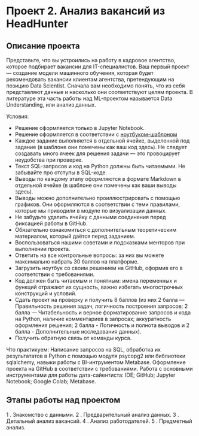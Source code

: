 # Проект 2. Анализ вакансий из HeadHunter

## Описание проекта
Представьте, что вы устроились на работу в кадровое агентство, которое подбирает вакансии для IT-специалистов. Ваш первый проект — создание модели машинного обучения, которая будет рекомендовать вакансии клиентам агентства, претендующим на позицию Data Scientist. Сначала вам необходимо понять, что из себя представляют данные и насколько они соответствуют целям проекта. В литературе эта часть работы над ML-проектом называется Data Understanding, или анализ данных.


Условия:
- Решение оформляется только в Jupyter Notebook.
- Решение оформляется в соответствии с [ноутбуком-шаблоном](https://lms-cdn.skillfactory.ru/assets/courseware/v1/a39c1eedaae738f78d85c950f78223fa/asset-v1:SkillFactory+DST-3.0+28FEB2021+type@asset+block/Project_2_%D0%9D%D0%BE%D1%83%D1%82%D0%B1%D1%83%D0%BA_%D1%88%D0%B0%D0%B1%D0%BB%D0%BE%D0%BD.ipynb)
- Каждое задание выполняется в отдельной ячейке, выделенной под задание (в шаблоне они помечены как ваш код здесь). Не следует создавать много ячеек для решения задачи — это провоцирует неудобства при проверке.
- Текст SQL-запросов и код на Python должны быть читаемыми. Не забывайте про отступы в SQL-коде.
- Выводы по каждому этапу оформляются в формате Markdown в отдельной ячейке (в шаблоне они помечены как ваши выводы здесь).
- Выводы можно дополнительно проиллюстрировать с помощью графиков. Они оформляются в соответствии с теми правилами, которые мы приводили в модуле по визуализации данных.
- Не забудьте удалить ячейку с данными соединения перед фиксацией работы в GitHub.
- Обязательно ознакомиться с дополнительным теоретическим материалом, который даётся перед заданием.
- Воспользоваться нашими советами и подсказками менторов при выполнении проекта.
- Ответить на все контрольные вопросы: за них вы можете максимально набрать 30 баллов на платформе.
- Загрузить ноутбук со своим решением на GitHub, оформив его в соответствии с требованиями.
- Код должен быть читаемым и понятным: имена переменных и функций отражают их сущность, важно избегать многострочных конструкций и условий.
- Сдать проект на проверку и получить 8 баллов (из них 2 балла — Правильность решения задач, логичность построения запросов; 2 балла — Читабельность и верное форматирование запросов и кода на Python, наличие комментариев в запросах; аккуратность оформления решения; 2 балла - Логичность и полнота выводов и 2 балла - Дополнительные исследования данных).
- Получить обратную связь от команды курса.

Что практикуем:
Написание запросов на SQL, обработка их результататов в Python с помощью модуля psycopg2 или библиотеки sqlalchemy, навыки работы с BI-интрументом Metabase. Оформление проекта на GitHub в соответствии с требованиями. Работа с основными инструментами для работы дата-сайентиста: 
    IDE;
    GitHub;
    Jupyter Notebook;
    Google Colab;
    Metabase.


## Этапы работы над проектом

1 . Знакомство с данными.
2 . Предварительный анализ данных.
3 . Детальный анализ вакансий.
4 . Анализ работодателей.
5 . Предметный анализ.